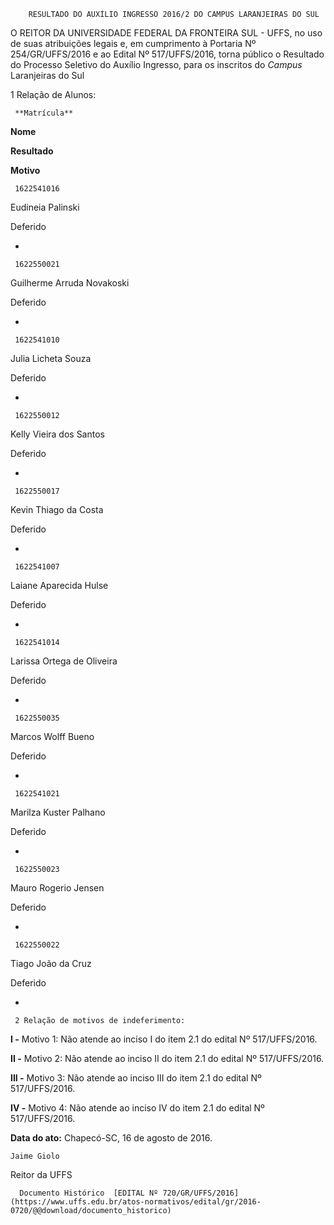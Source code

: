        RESULTADO DO AUXÍLIO INGRESSO 2016/2 DO CAMPUS LARANJEIRAS DO SUL  

O REITOR DA UNIVERSIDADE FEDERAL DA FRONTEIRA SUL - UFFS, no uso de suas atribuições legais e, em cumprimento à Portaria Nº 254/GR/UFFS/2016 e ao Edital Nº 517/UFFS/2016, torna público o Resultado do Processo Seletivo do Auxílio Ingresso, para os inscritos do *Campus* Laranjeiras do Sul

 1 Relação de Alunos:

     **Matrícula**

   **Nome**

   **Resultado**

   **Motivo**

     1622541016

   Eudineia Palinski

   Deferido

   -

     1622550021

   Guilherme Arruda Novakoski

   Deferido

   -

     1622541010

   Julia Licheta Souza

   Deferido 

   -

     1622550012

   Kelly Vieira dos Santos 

   Deferido

   -

     1622550017

   Kevin Thiago da Costa 

   Deferido

   -

     1622541007

   Laiane Aparecida Hulse

   Deferido 

   -

     1622541014

   Larissa Ortega de Oliveira

   Deferido 

   -

     1622550035

   Marcos Wolff Bueno

   Deferido

   -

     1622541021

   Marilza Kuster Palhano

   Deferido 

   -

     1622550023

   Mauro Rogerio Jensen

   Deferido

   -

     1622550022

   Tiago João da Cruz 

   Deferido

   -

     2 Relação de motivos de indeferimento:

 **I -** Motivo 1: Não atende ao inciso I do item 2.1 do edital Nº 517/UFFS/2016.

 **II -** Motivo 2: Não atende ao inciso II do item 2.1 do edital Nº 517/UFFS/2016.

 **III -** Motivo 3: Não atende ao inciso III do item 2.1 do edital Nº 517/UFFS/2016.

 **IV -** Motivo 4: Não atende ao inciso IV do item 2.1 do edital Nº 517/UFFS/2016.

  

   **Data do ato:** Chapecó-SC, 16 de agosto de 2016.   
 

    Jaime Giolo   
 Reitor da UFFS 

      Documento Histórico  [EDITAL Nº 720/GR/UFFS/2016](https://www.uffs.edu.br/atos-normativos/edital/gr/2016-0720/@@download/documento_historico)     
      